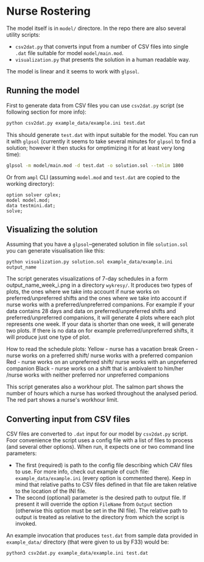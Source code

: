 # Nurse Rostering

The model itself is in `model/` directore. In the repo there are also several utility scripts:

- `csv2dat.py` that converts input from a number of CSV files into single `.dat` file suitable for model `model/main.mod`.
- `visualization.py` that presents the solution in a human readable way.

The model is linear and it seems to work with `glpsol`.


## Running the model

First to generate data from CSV files you can use `csv2dat.py` script (se following section for more info):

```sh
python csv2dat.py example_data/example.ini test.dat
```

This should generate `test.dat` with input suitable for the model. You can run it with `glpsol` (currently it seems to take 
several minutes for `glpsol` to find a solution; however it then stucks for omptimizing it for at least very long time):

```sh
glpsol -m model/main.mod -d test.dat -o solution.sol --tmlim 1800
```

Or from `ampl` CLI (assuming `model.mod` and `test.dat` are copied to the working directory):

```
option solver cplex;
model model.mod;
data testmini.dat;
solve;
```


## Visualizing the solution

Assuming that you have a `glpsol`–generated solution in file `solution.sol` you can generate visualisation like this:

```
python visualization.py solution.sol example_data/example.ini output_name
```

The script generates visualizations of 7-day schedules in a form output_name_week_i.png in a directory `wykresy/`. It produces two types of plots, the ones
where we take into account if nurse works on preferred/unpreferred shifts and the ones where we take into account if nurse works with a preferred/unpreferred
companions. For example if your data contains 28 days and data on preferred/unpreferred shifts and preferred/unpreferred companions, it will generate 4 plots
where each plot represents one week. If your data is shorter than one week, it will generate two plots. If there is no data on for example preferred/unpreferred
shifts, it will produce just one type of plot.

How to read the schedule plots:
Yellow - nurse has a vacation break
Green  - nurse works on a preferred shift/ nurse works with a preferred companion
Red    - nurse works on an unpreferred shift/ nurse works with an unpreferred companion
Black  - nurse works on a shift that is ambivalent to him/her /nurse works with neither preferred nor unpreferred companions

This script generates also a workhour plot. 
The salmon part shows the number of hours which a nurse has worked throughout the analysed period. The red part shows a nurse's workhour limit.


## Converting input from CSV files

CSV files are converted to `.dat` input for our model by `csv2dat.py` script. Foor convenience the script uses a config file with 
a list of files to process (and several other options). When run, it expects one or two command line parameters:

- The first (required) is path to the config file describing which CAV files to use. For more info, check out example of cuch 
  file: `example_data/example.ini` (every option is commented there). Keep in mind that relative paths to CSV files defined in 
  that file are taken relative to the location of the INI file.
- The second (optional) parameter is the desired path to output file. If present it will override the option `FileName` from 
  `Output` section (otherwise this option must be set in the INI file). The relative path to output is treated as relative to the 
  directory from which the script is invoked.

An example invocation that produces `test.dat` from sample data provided in `example_data/` directory (that were given to us by 
F33) would be:

```sh
python3 csv2dat.py example_data/example.ini test.dat
```
